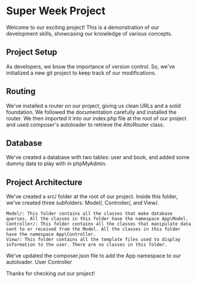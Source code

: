 # Super Week Project

Welcome to our exciting project! This is a demonstration of our development skills, showcasing our knowledge of various concepts.

## Project Setup

As developers, we know the importance of version control. So, we've initialized a new git project to keep track of our modifications.

## Routing

We've installed a router on our project, giving us clean URLs and a solid foundation. We followed the documentation carefully and installed the router. We then imported it into our index.php file at the root of our project and used composer's autoloader to retrieve the AltoRouter class. 

## Database

We've created a database with two tables: user and book, and added some dummy data to play with in phpMyAdmin.

## Project Architecture

We've created a src/ folder at the root of our project. Inside this folder, we've created three subfolders: Model/, Controller/, and View/.

    Model/: This folder contains all the classes that make database queries. All the classes in this folder have the namespace App\Model.
    Controller/: This folder contains all the classes that manipulate data sent to or received from the Model. All the classes in this folder have the namespace App\Controller.
    View/: This folder contains all the template files used to display information to the user. There are no classes in this folder.

We've updated the composer.json file to add the App namespace to our autoloader.
User Controller

Thanks for checking out our project!